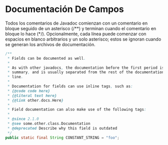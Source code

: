 # Documentación De Campos

Todos los comentarios de Javadoc comienzan con un comentario en bloque seguido de un
asterisco (/**) y terminan cuando el comentario en bloque lo hace (*/). Opcionalmente,
cada línea puede comenzar con espacios en blanco arbitrarios y un solo asterisco; estos se
ignoran cuando se generan los archivos de documentación.

```java
/**
 * Fields can be documented as well.
 *
 * As with other javadocs, the documentation before the first period is used as a
 * summary, and is usually separated from the rest of the documentation by a blank
 * line.
 *
 * Documentation for fields can use inline tags, such as:
 * {@code code here}
 * {@literal text here}
 * {@link other.docs.Here}
 *
 * Field documentation can also make use of the following tags:
 *
 * @since 2.1.0
 * @see some.other.class.Documentation
 * @deprecated Describe why this field is outdated
 */
public static final String CONSTANT_STRING = "foo";
```
